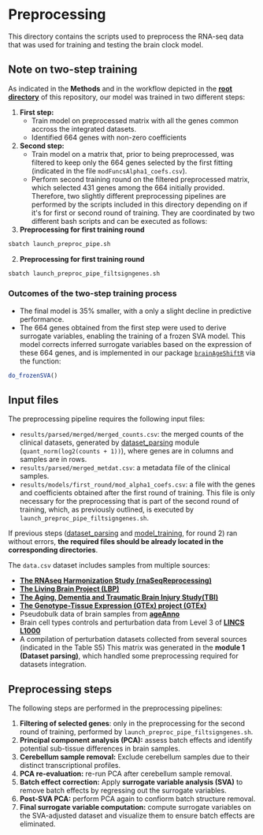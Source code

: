 # Preprocessing
This directory contains the scripts used to preprocess the RNA-seq data that was used for training and testing the brain clock model.
## Note on two-step training
As indicated in the **Methods** and in the workflow depicted in the [**root directory**](./) of this repository, our model was trained in two different steps: 
1. **First step:**
    - Train model on preprocessed matrix with all the genes common accross the integrated datasets.
    - Identified 664 genes with non-zero coefficients
2. **Second step:**
    - Train model on a matrix that, prior to being preprocessed, was filtered to keep only the 664 genes selected by the first fitting (indicated in the file `modFuncsAlpha1_coefs.csv`). 
    - Perform second training round on the filtered preprocessed matrix, which selected 431 genes among the 664 initially provided.
Therefore, two slightly different preprocessing pipelines are performed by the scripts included in this directory depending on if it's for first or second round of training. They are coordinated by two different bash scripts and can be executed as follows:
1. **Preprocessing for first training round**
```bash
sbatch launch_preproc_pipe.sh
```
2. **Preprocessing for first training round**
```bash
sbatch launch_preproc_pipe_filtsigngenes.sh
```
### Outcomes of the two-step training process
- The final model is 35% smaller, with a only a slight decline in predictive performance.
- The 664 genes obtained from the first step were used to derive surrogate variables, enabling the training of a frozen SVA model. This model corrects inferred surrogate variables based on the expression of these 664 genes, and is implemented in our package [`brainAgeShiftR`](https://gitlab.lcsb.uni.lu/CBG/brainAgeShiftR) via the function:
```r
do_frozenSVA()
```
## Input files
The preprocessing pipeline requires the following input files:
- `results/parsed/merged/merged_counts.csv`: the merged counts of the clinical datasets, generated by [dataset_parsing](./scripts/dataset_parsing/) module (`quant_norm(log2(counts + 1))`), where genes are in columns and samples are in rows.
- `results/parsed/merged_metdat.csv`: a metadata file of the clinical samples.
- `results/models/first_round/mod_alpha1_coefs.csv`: a file with the genes and coefficients obtained after the first round of training. This file is only necessary for the preprocessing that is part of the second round of training, which, as previously outlined, is executed by `launch_preproc_pipe_filtsigngenes.sh`.

If previous steps ([dataset_parsing](./scripts/dataset_parsing) and [model_training](./scripts/model_training), for round 2) ran without errors, **the required files should be already located in the corresponding directories**.

The `data.csv` dataset includes samples from multiple sources: 
- [**The RNAseq Harmonization Study (rnaSeqReprocessing)**](https://adknowledgeportal.synapse.org/Explore/Studies/DetailsPage/StudyDetails?Study=syn9702085)
- [**The Living Brain Project (LBP)**](https://adknowledgeportal.synapse.org/Explore/Studies/DetailsPage/StudyDetails?Study=syn26337520)
- [**The Aging, Dementia and Traumatic Brain Injury Study(TBI)**](https://aging.brain-map.org)
- [**The Genotype-Tissue Expression (GTEx) project (GTEx)**](https://www.gtexportal.org/home/downloads/adultgtex/bulk_tissue_expression)
- Pseudobulk data of brain samples from [**ageAnno**](https://relab.xidian.edu.cn/AgeAnno/#/)
- Brain cell types controls and perturbation data from Level 3 of [**LINCS L1000**](https://maayanlab.cloud/sigcom-lincs/#/Download)
- A compilation of perturbation datasets collected from several sources (indicated in the Table S5)
This matrix was generated in the **module 1 (Dataset parsing)**, which handled some preprocessing required for datasets integration.
## Preprocessing steps
The following steps are performed in the preprocessing pipelines:
1. **Filtering of selected genes**: only in the preprocessing for the second round of training, performed by `launch_preproc_pipe_filtsigngenes.sh`.
2. **Principal component analysis (PCA):** assess batch effects and identify potential sub-tissue differences in brain samples.
3. **Cerebellum sample removal:** Exclude cerebellum samples due to their distinct transcriptional profiles.
4. **PCA re-evaluation:** re-run PCA after cerebellum sample removal.
5. **Batch effect correction:** Apply **surrogate variable analysis (SVA)** to remove batch effects by regressing out the surrogate variables.
6. **Post-SVA PCA:** perform PCA again to confiorm batch structure removal.
7. **Final surrogate variable computation:** compute surrogate variables on the SVA-adjusted dataset and visualize them to ensure batch effects are eliminated.